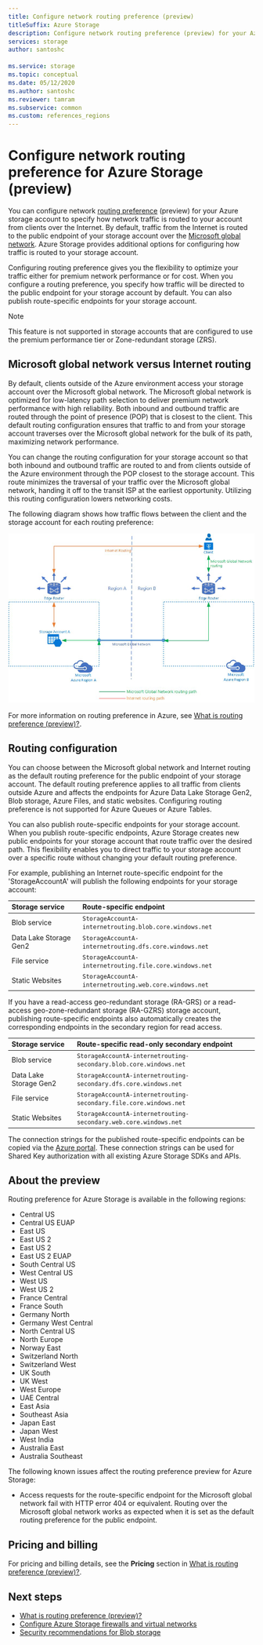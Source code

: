 ```yaml
---
title: Configure network routing preference (preview)
titleSuffix: Azure Storage
description: Configure network routing preference (preview) for your Azure storage account to specify how network traffic is routed to your account from clients over the Internet.
services: storage
author: santoshc

ms.service: storage
ms.topic: conceptual
ms.date: 05/12/2020
ms.author: santoshc
ms.reviewer: tamram
ms.subservice: common
ms.custom: references_regions
---
```


# Configure network routing preference for Azure Storage (preview)

You can configure network [routing preference](../../virtual-network/routing-preference-overview.md) (preview) for your Azure storage account to specify how network traffic is routed to your account from clients over the Internet. By default, traffic from the Internet is routed to the public endpoint of your storage account over the [Microsoft global network](../../networking/microsoft-global-network.md). Azure Storage provides additional options for configuring how traffic is routed to your storage account.

Configuring routing preference gives you the flexibility to optimize your traffic either for premium network performance or for cost. When you configure a routing preference, you specify how traffic will be directed to the public endpoint for your storage account by default. You can also publish route-specific endpoints for your storage account.

> [!NOTE]
> This feature is not supported in storage accounts that are configured to use the premium performance tier or Zone-redundant storage (ZRS).

## Microsoft global network versus Internet routing

By default, clients outside of the Azure environment access your storage account over the Microsoft global network. The Microsoft global network is optimized for low-latency path selection to deliver premium network performance with high reliability. Both inbound and outbound traffic are routed through the point of presence (POP) that is closest to the client. This default routing configuration ensures that traffic to and from your storage account traverses over the Microsoft global network for the bulk of its path, maximizing network performance.

You can change the routing configuration for your storage account so that both inbound and outbound traffic are routed to and from clients outside of the Azure environment through the POP closest to the storage account. This route minimizes the traversal of your traffic over the Microsoft global network, handing it off to the transit ISP at the earliest opportunity. Utilizing this routing configuration lowers networking costs.

The following diagram shows how traffic flows between the client and the storage account for each routing preference:

![Overview of routing options for Azure Storage](media/network-routing-preference/routing-options-diagram.png)

For more information on routing preference in Azure, see [What is routing preference (preview)?](../../virtual-network/routing-preference-overview.md).

## Routing configuration

You can choose between the Microsoft global network and Internet routing as the default routing preference for the public endpoint of your storage account. The default routing preference applies to all traffic from clients outside Azure and affects the endpoints for Azure Data Lake Storage Gen2, Blob storage, Azure Files, and static websites. Configuring routing preference is not supported for Azure Queues or Azure Tables.

You can also publish route-specific endpoints for your storage account. When you publish route-specific endpoints, Azure Storage creates new public endpoints for your storage account that route traffic over the desired path. This flexibility enables you to direct traffic to your storage account over a specific route without changing your default routing preference.

For example, publishing an Internet route-specific endpoint for the 'StorageAccountA' will publish the following endpoints for your storage account:

| Storage service        | Route-specific endpoint                                  |
| :--------------------- | :------------------------------------------------------- |
| Blob service           | `StorageAccountA-internetrouting.blob.core.windows.net`  |
| Data Lake Storage Gen2 | `StorageAccountA-internetrouting.dfs.core.windows.net`   |
| File service           | `StorageAccountA-internetrouting.file.core.windows.net`  |
| Static Websites        | `StorageAccountA-internetrouting.web.core.windows.net`   |

If you have a read-access geo-redundant storage (RA-GRS) or a read-access geo-zone-redundant storage (RA-GZRS) storage account, publishing route-specific endpoints also automatically creates the corresponding endpoints in the secondary region for read access.

| Storage service        | Route-specific read-only secondary endpoint                        |
| :--------------------- | :----------------------------------------------------------------- |
| Blob service           | `StorageAccountA-internetrouting-secondary.blob.core.windows.net`  |
| Data Lake Storage Gen2 | `StorageAccountA-internetrouting-secondary.dfs.core.windows.net`   |
| File service           | `StorageAccountA-internetrouting-secondary.file.core.windows.net`  |
| Static Websites        | `StorageAccountA-internetrouting-secondary.web.core.windows.net`   |

The connection strings for the published route-specific endpoints can be copied via the [Azure portal](https://portal.azure.com). These connection strings can be used for Shared Key authorization with all existing Azure Storage SDKs and APIs.

## About the preview

Routing preference for Azure Storage is available in the following regions:

- Central US 
- Central US EUAP
- East US 
- East US 2
- East US 2 
- East US 2 EUAP
- South Central US
- West Central US
- West US 
- West US 2 
- France Central 
- France South 
- Germany North 
- Germany West Central 
- North Central US
- North Europe 
- Norway East 
- Switzerland North
- Switzerland West
- UK South 
- UK West 
- West Europe 
- UAE Central
- East Asia 
- Southeast Asia 
- Japan East 
- Japan West 
- West India
- Australia East 
- Australia Southeast 

The following known issues affect the routing preference preview for Azure Storage:

- Access requests for the route-specific endpoint for the Microsoft global network fail with HTTP error 404 or equivalent. Routing over the Microsoft global network works as expected when it is set as the default routing preference for the public endpoint.

## Pricing and billing

For pricing and billing details, see the **Pricing** section in [What is routing preference (preview)?](../../virtual-network/routing-preference-overview.md#pricing).

## Next steps

- [What is routing preference (preview)?](../../virtual-network/routing-preference-overview.md)
- [Configure Azure Storage firewalls and virtual networks](storage-network-security.md)
- [Security recommendations for Blob storage](../blobs/security-recommendations.md)
